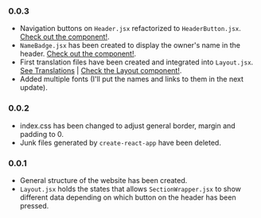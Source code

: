 ### 0.0.3

- Navigation buttons on `Header.jsx` refactorized to `HeaderButton.jsx`. [Check out the component!](./src/v1/components/HeaderButton/HeaderButton.jsx).
- `NameBadge.jsx` has been created to display the owner's name in the header. [Check out the component!](./src/v1/components/NameBadge/NameBadge.jsx).
- First translation files have been created and integrated into `Layout.jsx`. [See Translations](./src/v1//assets/translation) | [Check the Layout component!](./src/v1/Layout/Layout.jsx).
- Added multiple fonts (I'll put the names and links to them in the next update).

### 0.0.2

- index.css has been changed to adjust general border, margin and padding to 0.
- Junk files generated by `create-react-app` have been deleted.

### 0.0.1

- General structure of the website has been created.
- `Layout.jsx` holds the states that allows `SectionWrapper.jsx` to show different data depending on which button on the header has been pressed.
